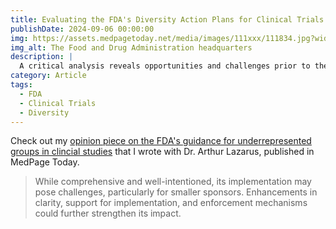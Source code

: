 ```yaml
---
title: Evaluating the FDA's Diversity Action Plans for Clinical Trials
publishDate: 2024-09-06 00:00:00
img: https://assets.medpagetoday.net/media/images/111xxx/111834.jpg?width=0.8
img_alt: The Food and Drug Administration headquarters
description: |
  A critical analysis reveals opportunities and challenges prior to the finalization of the FDA's DEI guidance for clinical studies.
category: Article
tags:
  - FDA
  - Clinical Trials
  - Diversity
---
```


Check out my <a href="https://www.medpagetoday.com/opinion/second-opinions/111834?trw=no">opinion piece on the FDA's guidance for underrepresented groups in clincial studies</a> that I wrote with Dr. Arthur Lazarus, published in MedPage Today.

> While comprehensive and well-intentioned, its implementation may pose challenges, particularly for smaller sponsors. Enhancements in clarity, support for implementation, and enforcement mechanisms could further strengthen its impact.